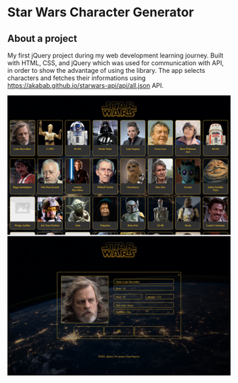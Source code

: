 # Star Wars Character Generator
## About a project
My first jQuery project during my web development learning journey. 
Built with HTML, CSS, and jQuery which was used for communication with API, in order to show the advantage of using the library. The app selects characters and fetches their informations using https://akabab.github.io/starwars-api/api/all.json API.


![Screenshot](sw-image.jpeg)
![Screenshot](sw-single.jpeg)